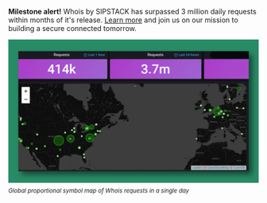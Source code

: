 **Milestone alert!** Whois by SIPSTACK has surpassed 3 million daily requests within months of it's release. [Learn more](https://www.sipstack.com/products/whois) and join us on our mission to building a secure connected tomorrow.

<sup>![edited-whois-image](./whois-milestone.png 'milestone-grafana')_Global proportional symbol map of Whois requests in a single day_</sup>
